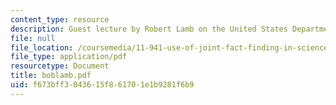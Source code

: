 ```yaml
---
content_type: resource
description: Guest lecture by Robert Lamb on the United States Department of the Interior.
file: null
file_location: /coursemedia/11-941-use-of-joint-fact-finding-in-science-intensive-policy-disputes-part-i-fall-2003/f673bff3043615f861701e1b9281f6b9_boblamb.pdf
file_type: application/pdf
resourcetype: Document
title: boblamb.pdf
uid: f673bff3-0436-15f8-6170-1e1b9281f6b9
---
```

